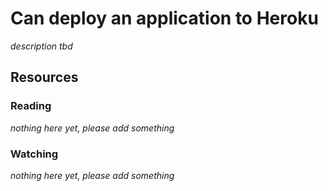 # Can deploy an application to Heroku
_description tbd_
## Resources
### Reading
_nothing here yet, please add something_
### Watching
_nothing here yet, please add something_
